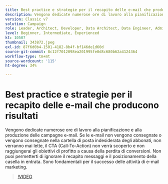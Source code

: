 ```yaml
---
title: Best practice e strategie per il recapito delle e-mail che producono risultati
description: Vengono dedicate numerose ore di lavoro alla pianificazione e alla produzione delle campagne e-mail. Se le e-mail non vengono consegnate o vengono consegnate nella cartella di posta indesiderata degli abbonati,... (Le descrizioni devono essere comprese tra 60 e 160 caratteri)
version: Classic v7
solution: Campaign
role: Leader, Architect, Developer, Data Architect, Data Engineer, Admin, User
level: Beginner, Intermediate, Experienced
kt: 10507
thumbnail: 343872.jpeg
exl-id: 87f6d0b4-1501-4182-8b4f-bf146de1d60d
source-git-commit: 8c12f7012098ea201995fe0d8c680b62a4124364
workflow-type: tm+mt
source-wordcount: '115'
ht-degree: 34%

---
```


# Best practice e strategie per il recapito delle e-mail che producono risultati

Vengono dedicate numerose ore di lavoro alla pianificazione e alla produzione delle campagne e-mail. Se le e-mail non vengono consegnate o vengono consegnate nella cartella di posta indesiderata degli abbonati, non verranno mai lette, il CTA (Call-To-Action) non verrà scoperto e non raggiungerai gli obiettivi di profitto a causa della perdita di conversioni. Non puoi permetterti di ignorare il recapito messaggi e il posizionamento della casella in entrata. Sono fondamentali per il successo delle attività di e-mail marketing.

>[!VIDEO](https://video.tv.adobe.com/v/343872/?quality=12&learn=on)

